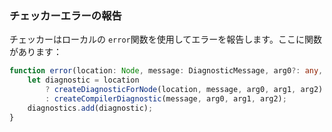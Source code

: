 ### チェッカーエラーの報告
チェッカーはローカルの `error`関数を使用してエラーを報告します。ここに関数があります：

```ts
function error(location: Node, message: DiagnosticMessage, arg0?: any, arg1?: any, arg2?: any): void {
    let diagnostic = location
        ? createDiagnosticForNode(location, message, arg0, arg1, arg2)
        : createCompilerDiagnostic(message, arg0, arg1, arg2);
    diagnostics.add(diagnostic);
}
```
